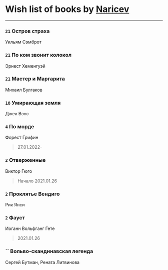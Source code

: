 # Wish list of books by [Naricev](https://plus.google.com/u/0/107090515204537133928/)
---

### `21` Остров страха
Уильям Сэмброт

### `21` По ком звонит колокол
Эрнест Хеменгуэй

### `21` Мастер и Маргарита
Михаил Булгаков

### `18` Умирающая земля
Джек Вэнс

### `4` По морде
Форест Грифин
> 27.01.2022-

### `2` Отверженные
Виктор Гюго
> Начало 2021.01.26

### `2` Проклятье Вендиго
Рик Янси

### `2` Фауст
Иоганн Вольфганг Гете
> 2021.01.26

### `` Вольво-скандинавская легенда
Сергей Бутман, Рената Литвинова

